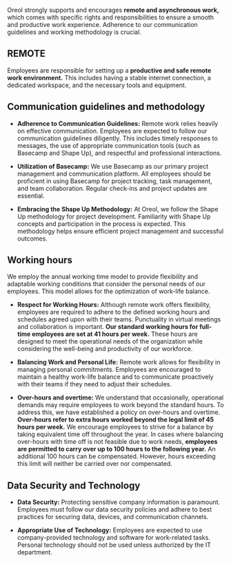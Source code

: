 Oreol strongly supports and encourages **remote and asynchronous work,** which comes with specific rights and responsibilities to ensure a smooth and productive work experience. Adherence to our communication guidelines and working methodology is crucial.

## REMOTE
Employees are responsible for setting up a **productive and safe remote work environment.** This includes having a stable internet connection, a dedicated workspace, and the necessary tools and equipment.

## Communication guidelines and methodology

* **Adherence to Communication Guidelines:** Remote work relies heavily on effective communication. Employees are expected to follow our communication guidelines diligently. This includes timely responses to messages, the use of appropriate communication tools (such as Basecamp and Shape Up), and respectful and professional interactions.

* **Utilization of Basecamp:** We use Basecamp as our primary project management and communication platform. All employees should be proficient in using Basecamp for project tracking, task management, and team collaboration. Regular check-ins and project updates are essential.

* **Embracing the Shape Up Methodology:** At Oreol, we follow the Shape Up methodology for project development. Familiarity with Shape Up concepts and participation in the process is expected. This methodology helps ensure efficient project management and successful outcomes.

## Working hours 

We employ the annual working time model to provide flexibility and adaptable working conditions that consider the personal needs of our employees. This model allows for the optimization of work-life balance.

* **Respect for Working Hours:** Although remote work offers flexibility, employees are required to adhere to the defined working hours and schedules agreed upon with their teams. Punctuality in virtual meetings and collaboration is important. **Our standard working hours for full-time employees are set at 41 hours per week.** These hours are designed to meet the operational needs of the organization while considering the well-being and productivity of our workforce.

* **Balancing Work and Personal Life:** Remote work allows for flexibility in managing personal commitments. Employees are encouraged to maintain a healthy work-life balance and to communicate proactively with their teams if they need to adjust their schedules.

* **Over-hours and overtime:** We understand that occasionally, operational demands may require employees to work beyond the standard hours. To address this, we have established a policy on over-hours and overtime. **Over-hours refer to extra hours worked beyond the legal limit of 45 hours per week.** We encourage employees to strive for a balance by taking equivalent time off throughout the year. In cases where balancing over-hours with time off is not feasible due to work needs, **employees are permitted to carry over up to 100 hours to the following year.** An additional 100 hours can be compensated. However, hours exceeding this limit will neither be carried over nor compensated.

## Data Security and Technology

* **Data Security:** Protecting sensitive company information is paramount. Employees must follow our data security policies and adhere to best practices for securing data, devices, and communication channels.

* **Appropriate Use of Technology:** Employees are expected to use company-provided technology and software for work-related tasks. Personal technology should not be used unless authorized by the IT department.
